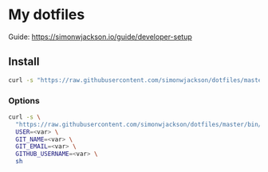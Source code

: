 # My dotfiles

Guide: https://simonwjackson.io/guide/developer-setup

## Install

```bash
curl -s "https://raw.githubusercontent.com/simonwjackson/dotfiles/master/bin/setup/setup.sh" | sh
```
### Options

```bash
curl -s \
  "https://raw.githubusercontent.com/simonwjackson/dotfiles/master/bin/setup/setup.sh" | \
  USER=<var> \
  GIT_NAME=<var> \
  GIT_EMAIL=<var> \
  GITHUB_USERNAME=<var> \
  sh
```
